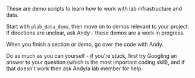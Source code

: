 These are demo scripts to learn how to work with lab infrastructure and data. 

Start with `plab_data_demo`, then move on to demos relevant to your project. If directions are unclear, ask Andy - these demos are a work in progress.

When you finish a section or demo, go over the code with Andy.

Do as much as you can yourself - if you're stuck, first try Googling an answer to your question (which is the most important coding skill), and if that doesn't work then ask Andy/a lab member for help. 
